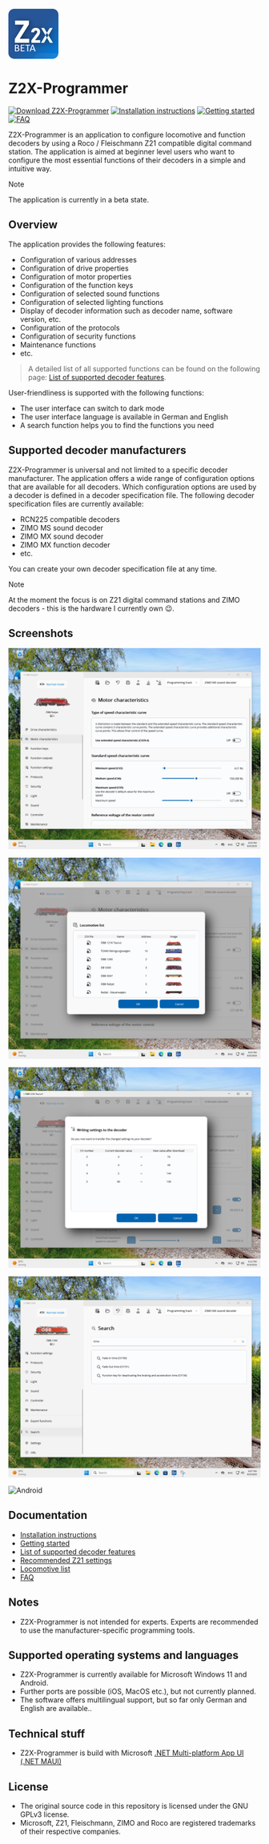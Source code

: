 ![Z2X-Programmer](https://github.com/PeterK78/Z2X-Programmer/blob/master/Assets/Z2X-Programmer-AppIcon.png "Z2X-Programmer")

# Z2X-Programmer
[![Download Z2X-Programmer](https://github.com/PeterK78/Z2X-Programmer/blob/master/Assets/Z2X_Programmer-Badge-Download.png)](https://github.com/PeterK78/Z2X-Programmer/releases)
[![Installation instructions](https://github.com/PeterK78/Z2X-Programmer/blob/master/Assets/Z2X_Programmer-Badge-InstallationInstruction.png)](https://github.com/PeterK78/Z2X-Programmer/blob/master/Docs/en/InstallationInstructions_en.md)
[![Getting started](https://github.com/PeterK78/Z2X-Programmer/blob/master/Assets/Z2X_Programmer-Badge-GettingStarted.png)](https://github.com/PeterK78/Z2X-Programmer/blob/master/Docs/en/GettingStarted_en.md)
[![FAQ](https://github.com/PeterK78/Z2X-Programmer/blob/master/Assets/Z2X_Programmer-Badge-FAQ.png)](https://github.com/PeterK78/Z2X-Programmer/blob/master/Docs/en/FAQ_en.md)



Z2X-Programmer is an application to configure locomotive and function decoders by using a Roco / Fleischmann Z21 compatible digital command station. 
The application is aimed at beginner level users who want to configure the most essential functions of their decoders in a simple and intuitive way. 

>[!NOTE]
>The application is currently in a beta state.

## Overview

The application provides the following features:

*  Configuration of various addresses
*  Configuration of drive properties
*  Configuration of motor properties
*  Configuration of the function keys
*  Configuration of selected sound functions
*  Configuration of selected lighting functions
*  Display of decoder information such as decoder name, software version, etc.
*  Configuration of the protocols
*  Configuration of security functions
*  Maintenance functions
*  etc.



> A detailed list of all supported functions can be found on the following page: [List of supported decoder features](https://github.com/PeterK78/Z2X-Programmer/blob/master/Docs/en/SupportedDecoderFeatures_en.md).



User-friendliness is supported with the following functions:

* The user interface can switch to dark mode
* The user interface language is available in German and English
* A search function helps you to find the functions you need


## Supported decoder manufacturers
Z2X-Programmer is universal and not limited to a specific decoder manufacturer. The application offers a wide range of configuration options that are available for all decoders. Which configuration options are used by a decoder is defined in a decoder specification file. The following decoder specification files are currently available:

* RCN225 compatible decoders
* ZIMO MS sound decoder
* ZIMO MX sound decoder
* ZIMO MX function decoder
* etc.

You can create your own decoder specification file at any time.

>[!NOTE]
> At the moment the focus is on Z21 digital command stations and ZIMO decoders - this is the hardware I currently own 😉.

## Screenshots
![Changing the motor characteristics](https://github.com/PeterK78/Z2X-Programmer/blob/master/Assets/Z2X-Programmer-MotorCharacteristics.png "Changing the motor characteristics")

![Changing the drive characteristics](https://github.com/PeterK78/Z2X-Programmer/blob/master/Assets/Z2X-Programmer-DriveCharacteristics.png "Changing the drive characteristics")

![Configuring function keys](https://github.com/PeterK78/Z2X-Programmer/blob/master/Assets/Z2X-Programmer-FunctionKeys.png "Configuring function keys")

![Search](https://github.com/PeterK78/Z2X-Programmer/blob/master/Assets/Z2X-Programmer-Search.png "Search")

![Android](https://github.com/PeterK78/Z2X-Programmer/blob/master/Assets/Z2X-Programmer-Android.png "Android")



## Documentation

* [Installation instructions](https://github.com/PeterK78/Z2X-Programmer/blob/master/Docs/en/InstallationInstructions_en.md)
* [Getting started](https://github.com/PeterK78/Z2X-Programmer/blob/master/Docs/en/GettingStarted_en.md)
* [List of supported decoder features](https://github.com/PeterK78/Z2X-Programmer/blob/master/Docs/en/SupportedDecoderFeatures_en.md)
* [Recommended Z21 settings](https://github.com/PeterK78/Z2X-Programmer/blob/master/Docs/en/RecommendedZ21Settings_en.md)
* [Locomotive list](https://github.com/PeterK78/Z2X-Programmer/blob/master/Docs/en/LocomotiveList_en.md)
* [FAQ](https://github.com/PeterK78/Z2X-Programmer/blob/master/Docs/en/FAQ_en.md)

## Notes

* Z2X-Programmer is not intended for experts. Experts are recommended to use the manufacturer-specific programming tools.

## Supported operating systems and languages
* Z2X-Programmer is currently available for Microsoft Windows 11 and Android.
* Further ports are possible (iOS, MacOS etc.), but not currently planned.
* The software offers multilingual support, but so far only German and English are available..

## Technical stuff

* Z2X-Programmer is build with Microsoft [.NET Multi-platform App UI (.NET MAUI)](https://dotnet.microsoft.com/en-us/apps/maui)

## License

* The original source code in this repository is licensed under the GNU GPLv3 license.
* Microsoft, Z21, Fleischmann, ZIMO and Roco are registered trademarks of their respective companies.


